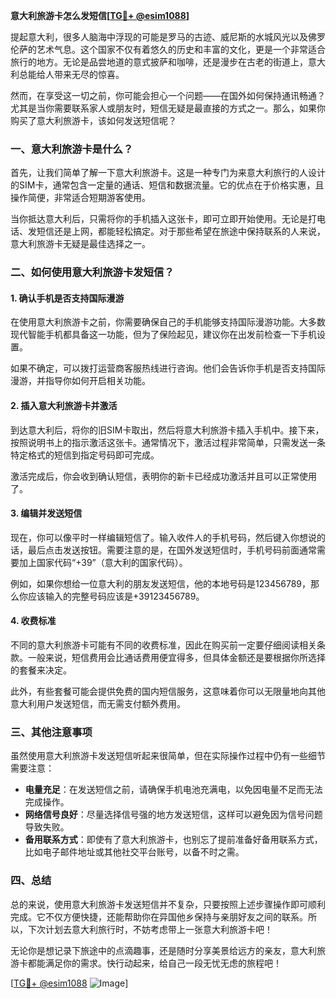 **意大利旅游卡怎么发短信[[TG💪+ @esim1088](https://t.me/s/esim1088)]**

提起意大利，很多人脑海中浮现的可能是罗马的古迹、威尼斯的水城风光以及佛罗伦萨的艺术气息。这个国家不仅有着悠久的历史和丰富的文化，更是一个非常适合旅行的地方。无论是品尝地道的意式披萨和咖啡，还是漫步在古老的街道上，意大利总能给人带来无尽的惊喜。

然而，在享受这一切之前，你可能会担心一个问题——在国外如何保持通讯畅通？尤其是当你需要联系家人或朋友时，短信无疑是最直接的方式之一。那么，如果你购买了意大利旅游卡，该如何发送短信呢？

### 一、意大利旅游卡是什么？

首先，让我们简单了解一下意大利旅游卡。这是一种专门为来意大利旅行的人设计的SIM卡，通常包含一定量的通话、短信和数据流量。它的优点在于价格实惠，且操作简便，非常适合短期游客使用。

当你抵达意大利后，只需将你的手机插入这张卡，即可立即开始使用。无论是打电话、发短信还是上网，都能轻松搞定。对于那些希望在旅途中保持联系的人来说，意大利旅游卡无疑是最佳选择之一。

### 二、如何使用意大利旅游卡发短信？

#### 1. 确认手机是否支持国际漫游

在使用意大利旅游卡之前，你需要确保自己的手机能够支持国际漫游功能。大多数现代智能手机都具备这一功能，但为了保险起见，建议你在出发前检查一下手机设置。

如果不确定，可以拨打运营商客服热线进行咨询。他们会告诉你手机是否支持国际漫游，并指导你如何开启相关功能。

#### 2. 插入意大利旅游卡并激活

到达意大利后，将你的旧SIM卡取出，然后将意大利旅游卡插入手机中。接下来，按照说明书上的指示激活这张卡。通常情况下，激活过程非常简单，只需发送一条特定格式的短信到指定号码即可完成。

激活完成后，你会收到确认短信，表明你的新卡已经成功激活并且可以正常使用了。

#### 3. 编辑并发送短信

现在，你可以像平时一样编辑短信了。输入收件人的手机号码，然后键入你想说的话，最后点击发送按钮。需要注意的是，在国外发送短信时，手机号码前面通常需要加上国家代码“+39”（意大利的国家代码）。

例如，如果你想给一位意大利的朋友发送短信，他的本地号码是123456789，那么你应该输入的完整号码应该是+39123456789。

#### 4. 收费标准

不同的意大利旅游卡可能有不同的收费标准，因此在购买前一定要仔细阅读相关条款。一般来说，短信费用会比通话费用便宜得多，但具体金额还是要根据你所选择的套餐来决定。

此外，有些套餐可能会提供免费的国内短信服务，这意味着你可以无限量地向其他意大利用户发送短信，而无需支付额外费用。

### 三、其他注意事项

虽然使用意大利旅游卡发送短信听起来很简单，但在实际操作过程中仍有一些细节需要注意：

- **电量充足**：在发送短信之前，请确保手机电池充满电，以免因电量不足而无法完成操作。
- **网络信号良好**：尽量选择信号强的地方发送短信，这样可以避免因为信号问题导致失败。
- **备用联系方式**：即使有了意大利旅游卡，也别忘了提前准备好备用联系方式，比如电子邮件地址或其他社交平台账号，以备不时之需。

### 四、总结

总的来说，使用意大利旅游卡发送短信并不复杂，只要按照上述步骤操作即可顺利完成。它不仅方便快捷，还能帮助你在异国他乡保持与亲朋好友之间的联系。所以，下次计划去意大利旅行时，不妨考虑带上一张意大利旅游卡吧！

无论你是想记录下旅途中的点滴趣事，还是随时分享美景给远方的亲友，意大利旅游卡都能满足你的需求。快行动起来，给自己一段无忧无虑的旅程吧！

[[TG💪+ @esim1088](https://t.me/s/esim1088) ![Image](https://i.postimg.cc/4NQfJmqS/Snipaste-2025-05-13-00-14-12.png)]